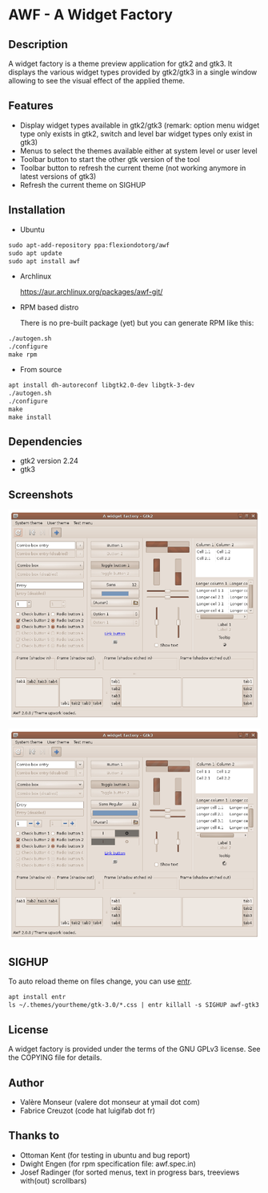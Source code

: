 AWF - A Widget Factory
======================

Description
-----------

A widget factory is a theme preview application for gtk2 and gtk3.
It displays the various widget types provided by gtk2/gtk3 in a single window allowing to see the visual effect of the applied theme.

Features
--------

  * Display widget types available in gtk2/gtk3 (remark: option menu widget type only exists in gtk2, switch and level bar widget types only exist in gtk3)
  * Menus to select the themes available either at system level or user level
  * Toolbar button to start the other gtk version of the tool
  * Toolbar button to refresh the current theme (not working anymore in latest versions of gtk3)
  * Refresh the current theme on SIGHUP

Installation
------------

  * Ubuntu
```
sudo apt-add-repository ppa:flexiondotorg/awf
sudo apt update
sudo apt install awf
```

  * Archlinux

    https://aur.archlinux.org/packages/awf-git/

  * RPM based distro

    There is no pre-built package (yet) but you can generate RPM like this:

```
./autogen.sh
./configure
make rpm
```

  * From source

```
apt install dh-autoreconf libgtk2.0-dev libgtk-3-dev
./autogen.sh
./configure
make
make install
```

Dependencies
------------

  * gtk2 version 2.24
  * gtk3

Screenshots
-----------

![A widget factory - Gtk2](images/gtk2.png?raw=true)

![A widget factory - Gtk2](images/gtk3.png?raw=true)

SIGHUP
------

  To auto reload theme on files change, you can use [entr](https://github.com/clibs/entr).
```
apt install entr
ls ~/.themes/yourtheme/gtk-3.0/*.css | entr killall -s SIGHUP awf-gtk3
```

License
-------

  A widget factory is provided under the terms of the GNU GPLv3 license.
  See the COPYING file for details.

Author
------

  * Valère Monseur (valere dot monseur at ymail dot com)
  * Fabrice Creuzot (code hat luigifab dot fr)

Thanks to
---------

  * Ottoman Kent (for testing in ubuntu and bug report)
  * Dwight Engen (for rpm specification file: awf.spec.in)
  * Josef Radinger (for sorted menus, text in progress bars, treeviews with(out) scrollbars)
